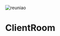 ![reuniao](https://user-images.githubusercontent.com/81478853/131585360-e402a03d-9e04-481c-9eca-ed100482ee1a.PNG)
# ClientRoom







